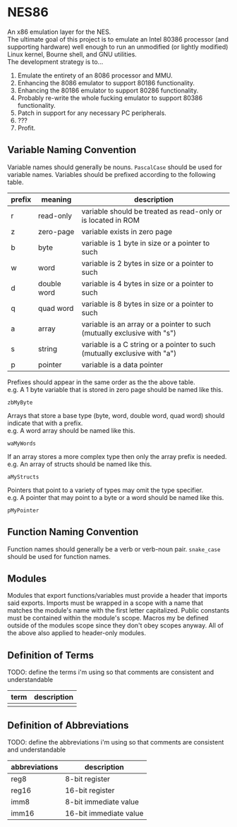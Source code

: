 
# NES86
An x86 emulation layer for the NES.  
The ultimate goal of this project is to emulate an Intel 80386 processor (and supporting hardware)
well enough to run an unmodified (or lightly modified) Linux kernel, Bourne shell, and GNU utilities.  
The development strategy is to...
 1. Emulate the entirety of an 8086 processor and MMU.
 2. Enhancing the 8086 emulator to support 80186 functionality.
 3. Enhancing the 80186 emulator to support 80286 functionality.
 4. Probably re-write the whole fucking emulator to support 80386 functionality.
 5. Patch in support for any necessary PC peripherals.
 6. ???
 7. Profit.

## Variable Naming Convention
Variable names should generally be nouns.
`PascalCase` should be used for variable names.
Variables should be prefixed according to the following table.

| prefix | meaning     | description |
|--------|-------------|-------------|
| r      | read-only   | variable should be treated as read-only or is located in ROM |
| z      | zero-page   | variable exists in zero page |
| b      | byte        | variable is 1 byte in size or a pointer to such |
| w      | word        | variable is 2 bytes in size or a pointer to such |
| d      | double word | variable is 4 bytes in size or a pointer to such |
| q      | quad word   | variable is 8 bytes in size or a pointer to such |
| a      | array       | variable is an array or a pointer to such (mutually exclusive with "s") |
| s      | string      | variable is a C string or a pointer to such (mutually exclusive with "a") |
| p      | pointer     | variable is a data pointer |

Prefixes should appear in the same order as the the above table.  
e.g. A 1 byte variable that is stored in zero page should be named like this.  

    zbMyByte
Arrays that store a base type (byte, word, double word, quad word) should indicate that with a prefix.  
e.g. A word array should be named like this.  

    waMyWords
If an array stores a more complex type then only the array prefix is needed.  
e.g. An array of structs should be named like this.  

    aMyStructs
Pointers that point to a variety of types may omit the type specifier.  
e.g. A pointer that may point to a byte or a word should be named like this.  

    pMyPointer

## Function Naming Convention
Function names should generally be a verb or verb-noun pair.
`snake_case` should be used for function names.

## Modules
Modules that export functions/variables must provide a header that imports said exports.
Imports must be wrapped in a scope with a name that matches the module's name with the first letter capitalized.
Public constants must be contained within the module's scope.
Macros my be defined outside of the modules scope since they don't obey scopes anyway.
All of the above also applied to header-only modules.

## Definition of Terms
TODO: define the terms i'm using so that comments are consistent and understandable  

| term  | description |
|-------|-------------|
|  |  |

## Definition of Abbreviations
TODO: define the abbreviations i'm using so that comments are consistent and understandable  

| abbreviations | description |
|---------------|-------------|
| reg8          | 8-bit register |
| reg16         | 16-bit register |
| imm8          | 8-bit immediate value |
| imm16         | 16-bit immediate value |
